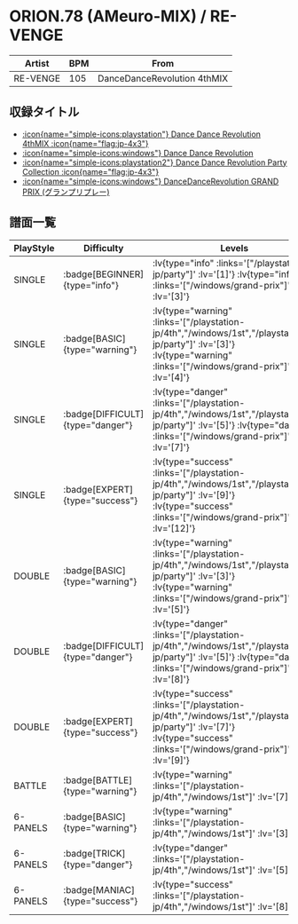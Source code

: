 # ORION.78 (AMeuro-MIX) / RE-VENGE

|Artist|BPM|From|
|------|---|----|
|RE-VENGE|105|DanceDanceRevolution 4thMIX|

## 収録タイトル

- [ :icon{name="simple-icons:playstation"} Dance Dance Revolution 4thMIX :icon{name="flag:jp-4x3"} ](/playstation-jp/4th)
- [ :icon{name="simple-icons:windows"} Dance Dance Revolution](/windows/1st)
- [ :icon{name="simple-icons:playstation2"} Dance Dance Revolution Party Collection :icon{name="flag:jp-4x3"} ](/playstation2-jp/party)
- [ :icon{name="simple-icons:windows"} DanceDanceRevolution GRAND PRIX (グランプリプレー)](/windows/grand-prix)

## 譜面一覧

|PlayStyle|Difficulty|Levels|Notes|Movie|
|---------|----------|------|-----|-----|
|SINGLE| :badge[BEGINNER]{type="info"} | :lv{type="info" :links='["/playstation2-jp/party"]' :lv='[1]'}  :lv{type="info" :links='["/windows/grand-prix"]' :lv='[3]'} |60/0||
|SINGLE| :badge[BASIC]{type="warning"} | :lv{type="warning" :links='["/playstation-jp/4th","/windows/1st","/playstation2-jp/party"]' :lv='[3]'}  :lv{type="warning" :links='["/windows/grand-prix"]' :lv='[4]'} |101/0||
|SINGLE| :badge[DIFFICULT]{type="danger"} | :lv{type="danger" :links='["/playstation-jp/4th","/windows/1st","/playstation2-jp/party"]' :lv='[5]'}  :lv{type="danger" :links='["/windows/grand-prix"]' :lv='[7]'} |170/0||
|SINGLE| :badge[EXPERT]{type="success"} | :lv{type="success" :links='["/playstation-jp/4th","/windows/1st","/playstation2-jp/party"]' :lv='[9]'}  :lv{type="success" :links='["/windows/grand-prix"]' :lv='[12]'} |320/0||
|DOUBLE| :badge[BASIC]{type="warning"} | :lv{type="warning" :links='["/playstation-jp/4th","/windows/1st","/playstation2-jp/party"]' :lv='[3]'}  :lv{type="warning" :links='["/windows/grand-prix"]' :lv='[5]'} |113/0||
|DOUBLE| :badge[DIFFICULT]{type="danger"} | :lv{type="danger" :links='["/playstation-jp/4th","/windows/1st","/playstation2-jp/party"]' :lv='[5]'}  :lv{type="danger" :links='["/windows/grand-prix"]' :lv='[8]'} |184/0||
|DOUBLE| :badge[EXPERT]{type="success"} | :lv{type="success" :links='["/playstation-jp/4th","/windows/1st","/playstation2-jp/party"]' :lv='[7]'}  :lv{type="success" :links='["/windows/grand-prix"]' :lv='[9]'} |261/0||
|BATTLE| :badge[BATTLE]{type="warning"} | :lv{type="warning" :links='["/playstation-jp/4th","/windows/1st"]' :lv='[7]'} |||
|6-PANELS| :badge[BASIC]{type="warning"} | :lv{type="warning" :links='["/playstation-jp/4th","/windows/1st"]' :lv='[3]'} |104/0||
|6-PANELS| :badge[TRICK]{type="danger"} | :lv{type="danger" :links='["/playstation-jp/4th","/windows/1st"]' :lv='[5]'} |160/0||
|6-PANELS| :badge[MANIAC]{type="success"} | :lv{type="success" :links='["/playstation-jp/4th","/windows/1st"]' :lv='[8]'} |273/0||

